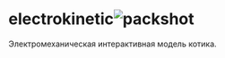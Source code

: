 # electrokinetic![packshot](https://user-images.githubusercontent.com/125584117/234899016-23b3918e-b128-4bbd-a7fe-98281549d5dd.png)

Электромеханическая интерактивная модель котика.
